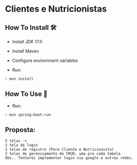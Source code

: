 # Clientes e Nutricionistas

## How To Install 🛠

* Install JDK 17.0
* Install Maven
* Configure environment variables

* Run:

```bash
~ mvn install
```

## How To Use 🎈

* Run:

```bash
~ mvn spring-boot:run
```


## Proposta:

```
5 telas ->
1 tela de login
2 telas de registro (Para Cliente e Nutricionista)
2 telas de gerenciamento de CRUD, uma pra cada tabela
Obs.. Tentarei implementar login via google e outras redes.
